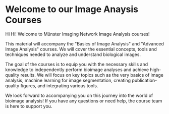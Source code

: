 # Welcome to our Image Anaysis Courses

Hi Hi!
Welcome to Münster Imaging Network Image Analysis courses!

This material will accompany the "Basics of Image Analysis" and "Advanced Image Analysis" courses. 
We will cover the essential concepts, tools and techniques needed to analyze and understand biological images. 

The goal of the courses is to equip you with the necessary skills and knowledge to independently perform bioimage analyses and achieve high-quality results. 
We will focus on key topics such as the very basics of image analysis, machine learning for image segmentation, creating publication-quality figures, and integrating various tools.



We look forward to accompanying you on this journey into the world of bioimage analysis! If you have any questions or need help, the course team is here to support you.



